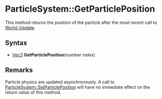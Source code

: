 # ParticleSystem::GetParticlePosition

This method returns the position of the particle after the most recent call to [World::Update](World_Update.md).

## Syntax

- [Vec3](Vec3.md) **GetParticlePosition**(number index)

## Remarks

Particle physics are updated asynchronously. A call to [ParticleSystem::SetParticlePosition](ParticleSystem_SetParticlePosition) will have no immediate effect on the return value of this method.

